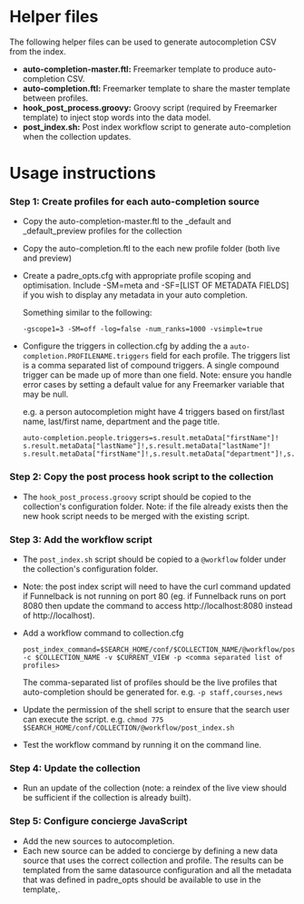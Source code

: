 # Helper files

The following helper files can be used to generate autocompletion CSV from the index.

* **auto-completion-master.ftl:** Freemarker template to produce auto-completion CSV.
* **auto-completion.ftl:** Freemarker template to share the master template between profiles.
* **hook\_post\_process.groovy:** Groovy script (required by Freemarker template) to inject stop words into the data model.
* **post\_index.sh:** Post index workflow script to generate auto-completion when the collection updates.

# Usage instructions

### Step 1: Create profiles for each auto-completion source

* Copy the auto-completion-master.ftl to the _default and _default_preview profiles for the collection
* Copy the auto-completion.ftl to the each new profile folder (both live and preview)
* Create a padre_opts.cfg with appropriate profile scoping and optimisation.  Include -SM=meta and -SF=[LIST OF METADATA FIELDS] if you wish to display any metadata in your auto completion.

	Something similar to the following:

	```
	-gscope1=3 -SM=off -log=false -num_ranks=1000 -vsimple=true
	```
* Configure the triggers in collection.cfg by adding the a ```auto-completion.PROFILENAME.triggers``` field for each profile.  The triggers list is a comma separated list of compound triggers.  A single compound trigger can be made up of more than one field.  Note: ensure you handle error cases by setting a default value for any Freemarker variable that may be null.

	e.g. a person autocompletion might have 4 triggers based on first/last name, last/first name, department and the page title.

	```
	auto-completion.people.triggers=s.result.metaData["firstName"]! s.result.metaData["lastName"]!,s.result.metaData["lastName"]! s.result.metaData["firstName"]!,s.result.metaData["department"]!,s.result.title
	```

### Step 2: Copy the post process hook script to the collection

* The ```hook_post_process.groovy``` script should be copied to the collection's configuration folder.  Note: if the file already exists then the new hook script needs to be merged with the existing script.

### Step 3: Add the workflow script

* The ```post_index.sh``` script should be copied to a ```@workflow``` folder under the collection's configuration folder.
* Note: the post index script will need to have the curl command updated if Funnelback is not running on port 80 (eg. if Funnelback runs on port 8080 then update the command to access http://localhost:8080 instead of http://localhost).
* Add a workflow command to collection.cfg

	```
	post_index_command=$SEARCH_HOME/conf/$COLLECTION_NAME/@workflow/post_index.sh -c $COLLECTION_NAME -v $CURRENT_VIEW -p <comma separated list of profiles>
	```

	The comma-separated list of profiles should be the live profiles that auto-completion should be generated for.  e.g. ```-p staff,courses,news```

* Update the permission of the shell script to ensure that the search user can execute the script.  e.g. ```chmod 775 $SEARCH_HOME/conf/COLLECTION/@workflow/post_index.sh```
* Test the workflow command by running it on the command line.

### Step 4: Update the collection

* Run an update of the collection (note: a reindex of the live view should be sufficient if the collection is already built).

### Step 5: Configure concierge JavaScript

* Add the new sources to autocompletion.
* Each new source can be added to concierge by defining a new data source that uses the correct collection and profile.  The results can be templated from the same datasource configuration and all the metadata that was defined in padre\_opts should be available to use in the template,.

